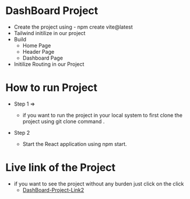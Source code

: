 # DashBoard Project

- Create the project using - npm create vite@latest
- Tailwind initilize in our project
- Build 
  - Home Page
  - Header Page
  - Dashboard Page
- Initilize Routing in our Project

# How to run Project

- Step 1 =>
  - if you want to run the project in your local system to first clone the project using git clone command .

- Step 2
  - Start the React application using npm start.

# Live link of the Project

- if you want to see the project without any burden just click on the click
  - [DashBoard-Project-Link2](https://accu-knox-dash-board-project-ndzwqnatg.vercel.app/)

